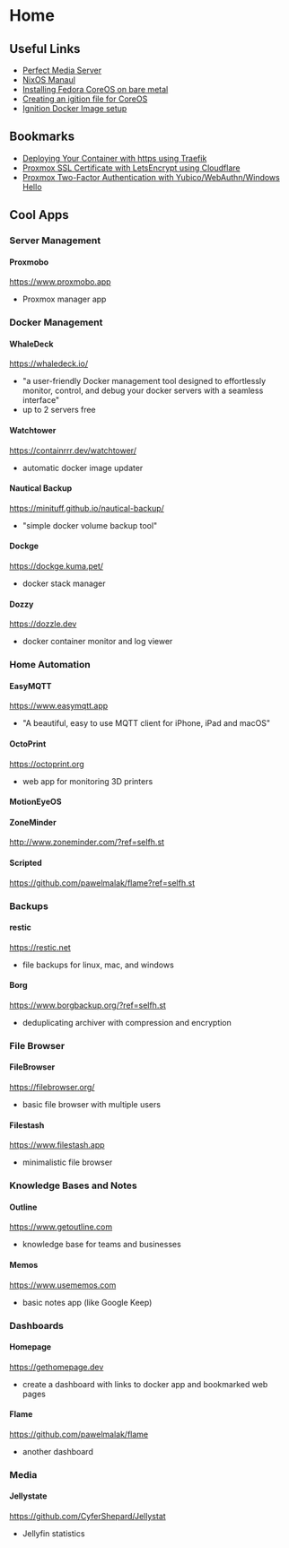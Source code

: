 # Home

## Useful Links
- [Perfect Media Server](https://perfectmediaserver.com/)
- [NixOS Manaul](https://nixos.org/manual/nixos/stable/)
- [Installing Fedora CoreOS on bare metal](https://docs.fedoraproject.org/en-US/fedora-coreos/bare-metal/)
- [Creating an igition file for CoreOS](https://docs.fedoraproject.org/en-US/fedora-coreos/producing-ign/)
- [Ignition Docker Image setup](https://www.docs.inductiveautomation.com/docs/8.1/platform/docker-image?utm_term=&utm_campaign=002+Ignition+Performance+Max&utm_source=adwords&utm_medium=ppc&hsa_acc=1942977828&hsa_cam=19829025962&hsa_grp=&hsa_ad=&hsa_src=x&hsa_tgt=&hsa_kw=&hsa_mt=&hsa_net=adwords&hsa_ver=3&gad_source=1&gad_campaignid=21210041500&gbraid=0AAAAAD-80zg8kHfs8lrOxWP_JRCbKNEiZ&gclid=CjwKCAjwsZPDBhBWEiwADuO6y5cCuzXec-GSNXiyv5IBvg2MTh7FBVSEhvCRR7gauX9hptqfBFzuxBoC-C4QAvD_BwE)

## Bookmarks
- [Deploying Your Container with https using Traefik](https://dev.to/kittipat1413/deploying-your-container-with-https-using-traefik-as-a-reverse-proxy-1859)
- [Proxmox SSL Certificate with LetsEncrypt using Cloudflare](https://medium.com/@admin_85331/proxmox-ssl-certificate-with-letsencrypt-using-cloudflare-eadd7cbad524)
- [Proxmox Two-Factor Authentication with Yubico/WebAuthn/Windows Hello](https://medium.com/@admin_85331/proxmox-tfa-with-yubico-webauthn-windows-hello-e12dba649626)

## Cool Apps
### Server Management
#### Proxmobo
https://www.proxmobo.app
- Proxmox manager app
### Docker Management
#### WhaleDeck 
https://whaledeck.io/
- "a user-friendly Docker management tool designed to effortlessly monitor, control, and debug your docker servers with a seamless interface"
- up to 2 servers free
#### Watchtower
https://containrrr.dev/watchtower/
- automatic docker image updater
#### Nautical Backup
https://minituff.github.io/nautical-backup/
- "simple docker volume backup tool"
#### Dockge
https://dockge.kuma.pet/
- docker stack manager
#### Dozzy
https://dozzle.dev
- docker container monitor and log viewer
### Home Automation
#### EasyMQTT
https://www.easymqtt.app
- "A beautiful, easy to use MQTT client for iPhone, iPad and macOS"
#### OctoPrint
https://octoprint.org
- web app for monitoring 3D printers
#### MotionEyeOS
#### ZoneMinder
http://www.zoneminder.com/?ref=selfh.st
#### Scripted
https://github.com/pawelmalak/flame?ref=selfh.st
### Backups
#### restic
https://restic.net
- file backups for linux, mac, and windows
#### Borg
https://www.borgbackup.org/?ref=selfh.st
- deduplicating archiver with compression and encryption
### File Browser
#### FileBrowser
https://filebrowser.org/
- basic file browser with multiple users
#### Filestash
https://www.filestash.app
- minimalistic file browser
### Knowledge Bases and Notes
#### Outline
https://www.getoutline.com
- knowledge base for teams and businesses
#### Memos
https://www.usememos.com
- basic notes app (like Google Keep)
### Dashboards
#### Homepage
https://gethomepage.dev
- create a dashboard with links to docker app and bookmarked web pages
#### Flame
https://github.com/pawelmalak/flame
- another dashboard
### Media
#### Jellystate
https://github.com/CyferShepard/Jellystat
- Jellyfin statistics
